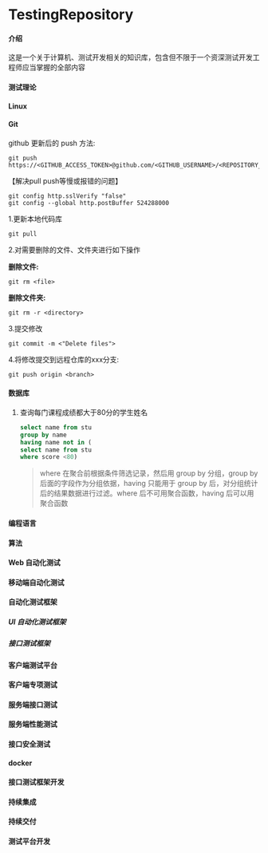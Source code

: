 # TestingRepository

#### 介绍
这是一个关于计算机、测试开发相关的知识库，包含但不限于一个资深测试开发工程师应当掌握的全部内容

#### 测试理论

#### Linux

#### Git

github 更新后的 push 方法:

```shell
git push https://<GITHUB_ACCESS_TOKEN>@github.com/<GITHUB_USERNAME>/<REPOSITORY_NAME>.git
```

【解决pull push等慢或报错的问题】

```shell
git config http.sslVerify "false"
git config --global http.postBuffer 524288000
```

1.更新本地代码库

```shell
git pull
```

2.对需要删除的文件、文件夹进行如下操作

**删除文件:**

```shell
git rm <file>
```

**删除文件夹:**

```shell
git rm -r <directory>
```

3.提交修改

```shell
git commit -m <"Delete files">
```

4.将修改提交到远程仓库的xxx分支:

```shell
git push origin <branch>
```

#### 数据库

1. 查询每门课程成绩都大于80分的学生姓名

   ```sql
   select name from stu
   group by name
   having name not in (
   select name from stu
   where score <80)
   ```

   > where 在聚合前根据条件筛选记录，然后用 group by 分组，group by 后面的字段作为分组依据，having 只能用于 group by 后，对分组统计后的结果数据进行过滤。where 后不可用聚合函数，having 后可以用聚合函数

#### 编程语言

#### 算法


#### Web 自动化测试


#### 移动端自动化测试

#### 自动化测试框架

##### UI 自动化测试框架

##### 接口测试框架

#### 客户端测试平台

#### 客户端专项测试

#### 服务端接口测试

#### 服务端性能测试

#### 接口安全测试

#### docker

#### 接口测试框架开发

#### 持续集成

#### 持续交付

#### 测试平台开发
